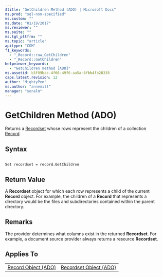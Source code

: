 ```yaml
---
$title: "GetChildren Method (ADO) | Microsoft Docs"
ms.prod: "sql-non-specified"
ms.custom: ""
ms.date: "01/19/2017"
ms.reviewer: ""
ms.suite: ""
ms.tgt_pltfrm: ""
ms.topic: "article"
apitype: "COM"
f1_keywords: 
  - "_Record::raw_GetChildren"
  - "_Record::GetChildren"
helpviewer_keywords: 
  - "GetChildren method [ADO]"
ms.assetid: b3f09bac-4f66-49f6-aa5a-6fbb4fb28338
caps.latest.revision: 12
author: "MightyPen"
ms.author: "annemill"
manager: "sonalm"
---
```

# GetChildren Method (ADO)
Returns a [Recordset](../../../ado/reference/ado-api/recordset-object-ado.md) whose rows represent the children of a collection [Record](../../../ado/reference/ado-api/record-object-ado.md).  
  
## Syntax  
  
```  
  
Set recordset = record.GetChildren  
```  
  
## Return Value  
 A **Recordset** object for which each row represents a child of the current **Record** object. For example, the children of a **Record** that represents a directory would be the files and subdirectories contained within the parent directory.  
  
## Remarks  
 The provider determines what columns exist in the returned **Recordset**. For example, a document source provider always returns a resource **Recordset**.  
  
## Applies To  
  
|||  
|-|-|  
|[Record Object (ADO)](../../../ado/reference/ado-api/record-object-ado.md)|[Recordset Object (ADO)](../../../ado/reference/ado-api/recordset-object-ado.md)|